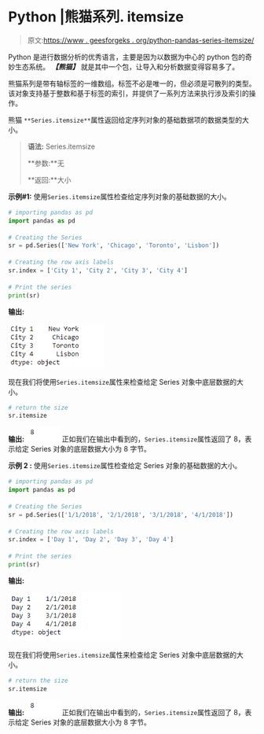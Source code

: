 # Python |熊猫系列. itemsize

> 原文:[https://www . geesforgeks . org/python-pandas-series-itemsize/](https://www.geeksforgeeks.org/python-pandas-series-itemsize/)

Python 是进行数据分析的优秀语言，主要是因为以数据为中心的 python 包的奇妙生态系统。 ***【熊猫】*** 就是其中一个包，让导入和分析数据变得容易多了。

熊猫系列是带有轴标签的一维数组。标签不必是唯一的，但必须是可散列的类型。该对象支持基于整数和基于标签的索引，并提供了一系列方法来执行涉及索引的操作。

熊猫 `**Series.itemsize**`属性返回给定序列对象的基础数据项的数据类型的大小。

> **语法:** Series.itemsize
> 
> **参数:**无
> 
> **返回:**大小

**示例#1:** 使用`Series.itemsize`属性检查给定序列对象的基础数据的大小。

```py
# importing pandas as pd
import pandas as pd

# Creating the Series
sr = pd.Series(['New York', 'Chicago', 'Toronto', 'Lisbon'])

# Creating the row axis labels
sr.index = ['City 1', 'City 2', 'City 3', 'City 4'] 

# Print the series
print(sr)
```

**输出:**

![](img/4b2772771d6fb5d72c2864e9efa9f66a.png)

现在我们将使用`Series.itemsize`属性来检查给定 Series 对象中底层数据的大小。

```py
# return the size
sr.itemsize
```

**输出:**
![](img/7deb8ac66c5fd94e408b727f5ac76673.png)
正如我们在输出中看到的，`Series.itemsize`属性返回了 8，表示给定 Series 对象的底层数据大小为 8 字节。

**示例 2 :** 使用`Series.itemsize`属性检查给定 Series 对象的基础数据的大小。

```py
# importing pandas as pd
import pandas as pd

# Creating the Series
sr = pd.Series(['1/1/2018', '2/1/2018', '3/1/2018', '4/1/2018'])

# Creating the row axis labels
sr.index = ['Day 1', 'Day 2', 'Day 3', 'Day 4']

# Print the series
print(sr)
```

**输出:**

![](img/a519278b0c944bba68cf9df8e3566a3b.png)

现在我们将使用`Series.itemsize`属性来检查给定 Series 对象中底层数据的大小。

```py
# return the size
sr.itemsize
```

**输出:**
![](img/7deb8ac66c5fd94e408b727f5ac76673.png)
正如我们在输出中看到的，`Series.itemsize`属性返回了 8，表示给定 Series 对象的底层数据大小为 8 字节。